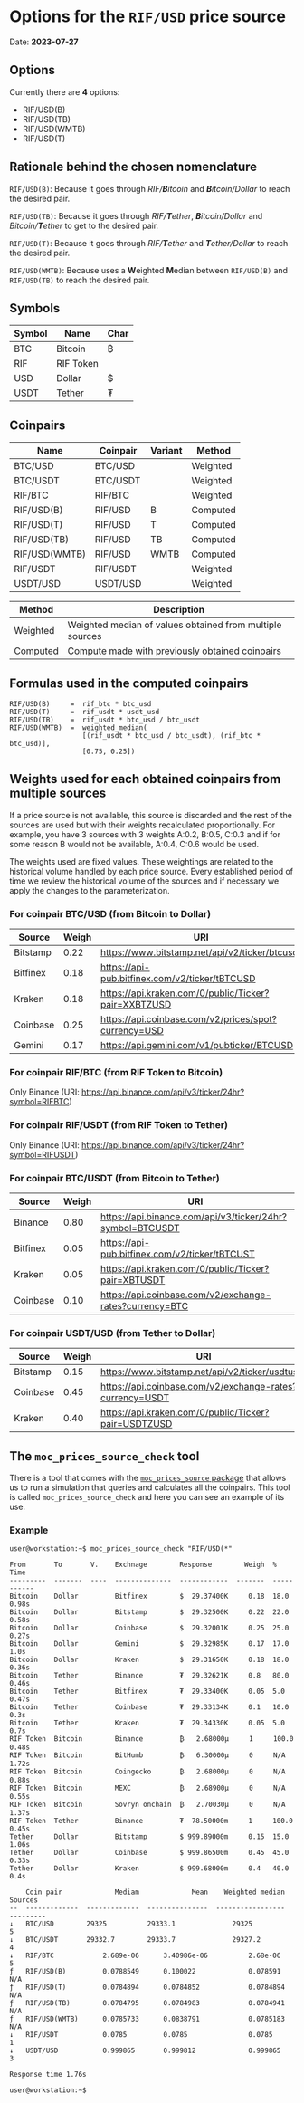 # **Options for the `RIF/USD` price source**

Date: **2023-07-27**




## Options

Currently there are **4** options:

* RIF/USD(B)
* RIF/USD(TB)
* RIF/USD(WMTB)
* RIF/USD(T)

## Rationale behind the chosen nomenclature

`RIF/USD(B)`: Because it goes through *RIF/**B**itcoin* and ***B**itcoin/Dollar* to reach the desired pair.

`RIF/USD(TB)`: Because it goes through *RIF/**T**ether*, ***B**itcoin/Dollar* and *Bitcoin/**T**ether* to get to the desired pair.

`RIF/USD(T)`: Because it goes through *RIF/**T**ether* and ***T**ether/Dollar* to reach the desired pair.

`RIF/USD(WMTB)`: Because uses a **W**eighted **M**edian between `RIF/USD(B)` and `RIF/USD(TB)` to reach the desired pair.


## Symbols

| Symbol   | Name      | Char   |
|----------|-----------|--------|
| BTC      | Bitcoin   | ₿      |
| RIF      | RIF Token |        |
| USD      | Dollar    | $      |
| USDT     | Tether    | ₮      |


## Coinpairs

| Name          | Coinpair   | Variant   | Method   |
|---------------|------------|-----------|----------|
| BTC/USD       | BTC/USD    |           | Weighted |
| BTC/USDT      | BTC/USDT   |           | Weighted |
| RIF/BTC       | RIF/BTC    |           | Weighted |
| RIF/USD(B)    | RIF/USD    | B         | Computed |
| RIF/USD(T)    | RIF/USD    | T         | Computed |
| RIF/USD(TB)   | RIF/USD    | TB        | Computed |
| RIF/USD(WMTB) | RIF/USD    | WMTB      | Computed |
| RIF/USDT      | RIF/USDT   |           | Weighted |
| USDT/USD      | USDT/USD   |           | Weighted |

| Method   | Description                                              |
|----------|----------------------------------------------------------|
| Weighted | Weighted median of values ​​obtained from multiple sources |
| Computed | Compute made with previously obtained coinpairs          |


## Formulas used in the computed coinpairs

```
RIF/USD(B)     =  rif_btc * btc_usd
RIF/USD(T)     =  rif_usdt * usdt_usd
RIF/USD(TB)    =  rif_usdt * btc_usd / btc_usdt
RIF/USD(WMTB)  =  weighted_median(
                  [(rif_usdt * btc_usd / btc_usdt), (rif_btc * btc_usd)],
                  [0.75, 0.25])
```


## Weights used for each obtained coinpairs from multiple sources

If a price source is not available, this source is discarded
and the rest of the sources are used but with their weights recalculated
proportionally.
For example, you have 3 sources with 3 weights A:0.2, B:0.5, C:0.3
and if for some reason B would not be available, A:0.4, C:0.6 would
be used.

The weights used are fixed values.
These weightings are related to the historical volume handled by each
price source.
Every established period of time we review the historical volume of the
sources and if necessary we apply the changes to the parameterization.


### For coinpair BTC/USD (from Bitcoin to Dollar)

| Source   |   Weigh | URI                                                  |
|----------|---------|------------------------------------------------------|
| Bitstamp |    0.22 | https://www.bitstamp.net/api/v2/ticker/btcusd/       |
| Bitfinex |    0.18 | https://api-pub.bitfinex.com/v2/ticker/tBTCUSD       |
| Kraken   |    0.18 | https://api.kraken.com/0/public/Ticker?pair=XXBTZUSD |
| Coinbase |    0.25 | https://api.coinbase.com/v2/prices/spot?currency=USD |
| Gemini   |    0.17 | https://api.gemini.com/v1/pubticker/BTCUSD           |


### For coinpair RIF/BTC (from RIF Token to Bitcoin)

Only Binance (URI: https://api.binance.com/api/v3/ticker/24hr?symbol=RIFBTC)


### For coinpair RIF/USDT (from RIF Token to Tether)

Only Binance (URI: https://api.binance.com/api/v3/ticker/24hr?symbol=RIFUSDT)


### For coinpair BTC/USDT (from Bitcoin to Tether)

| Source   |   Weigh | URI                                                       |
|----------|---------|-----------------------------------------------------------|
| Binance  |    0.80 | https://api.binance.com/api/v3/ticker/24hr?symbol=BTCUSDT |
| Bitfinex |    0.05 | https://api-pub.bitfinex.com/v2/ticker/tBTCUST            |
| Kraken   |    0.05 | https://api.kraken.com/0/public/Ticker?pair=XBTUSDT       |
| Coinbase |    0.10 | https://api.coinbase.com/v2/exchange-rates?currency=BTC   |


### For coinpair USDT/USD (from Tether to Dollar)

| Source   |   Weigh | URI                                                      |
|----------|---------|----------------------------------------------------------|
| Bitstamp |    0.15 | https://www.bitstamp.net/api/v2/ticker/usdtusd/          |
| Coinbase |    0.45 | https://api.coinbase.com/v2/exchange-rates?currency=USDT |
| Kraken   |    0.40 | https://api.kraken.com/0/public/Ticker?pair=USDTZUSD     |

## The `moc_prices_source_check` tool

There is a tool that comes with the [`moc_prices_source` package](https://github.com/money-on-chain/moc_prices_source) that allows us to run a simulation that queries and calculates all the coinpairs.
This tool is called `moc_prices_source_check` and here you can see an example of its use.

### Example

```
user@workstation:~$ moc_prices_source_check "RIF/USD(*"

From       To       V.    Exchnage        Response        Weigh  %      Time
---------  -------  ----  --------------  ------------  -------  -----  ------
Bitcoin    Dollar         Bitfinex        $  29.37400K     0.18  18.0   0.98s
Bitcoin    Dollar         Bitstamp        $  29.32500K     0.22  22.0   0.58s
Bitcoin    Dollar         Coinbase        $  29.32001K     0.25  25.0   0.27s
Bitcoin    Dollar         Gemini          $  29.32985K     0.17  17.0   1.0s
Bitcoin    Dollar         Kraken          $  29.31650K     0.18  18.0   0.36s
Bitcoin    Tether         Binance         ₮  29.32621K     0.8   80.0   0.46s
Bitcoin    Tether         Bitfinex        ₮  29.33400K     0.05  5.0    0.47s
Bitcoin    Tether         Coinbase        ₮  29.33134K     0.1   10.0   0.3s
Bitcoin    Tether         Kraken          ₮  29.34330K     0.05  5.0    0.7s
RIF Token  Bitcoin        Binance         ₿   2.68000µ     1     100.0  0.48s
RIF Token  Bitcoin        BitHumb         ₿   6.30000µ     0     N/A    1.72s
RIF Token  Bitcoin        Coingecko       ₿   2.68000µ     0     N/A    0.88s
RIF Token  Bitcoin        MEXC            ₿   2.68900µ     0     N/A    0.55s
RIF Token  Bitcoin        Sovryn onchain  ₿   2.70030µ     0     N/A    1.37s
RIF Token  Tether         Binance         ₮  78.50000m     1     100.0  0.45s
Tether     Dollar         Bitstamp        $ 999.89000m     0.15  15.0   1.06s
Tether     Dollar         Coinbase        $ 999.86500m     0.45  45.0   0.33s
Tether     Dollar         Kraken          $ 999.68000m     0.4   40.0   0.4s

    Coin pair             Mediam             Mean    Weighted median  Sources
--  -------------  -------------  ---------------  -----------------  ---------
↓   BTC/USD        29325          29333.1              29325          5
↓   BTC/USDT       29332.7        29333.7              29327.2        4
↓   RIF/BTC            2.689e-06      3.40986e-06          2.68e-06   5
ƒ   RIF/USD(B)         0.0788549      0.100022             0.078591   N/A
ƒ   RIF/USD(T)         0.0784894      0.0784852            0.0784894  N/A
ƒ   RIF/USD(TB)        0.0784795      0.0784983            0.0784941  N/A
ƒ   RIF/USD(WMTB)      0.0785733      0.0838791            0.0785183  N/A
↓   RIF/USDT           0.0785         0.0785               0.0785     1
↓   USDT/USD           0.999865       0.999812             0.999865   3

Response time 1.76s

user@workstation:~$
```

